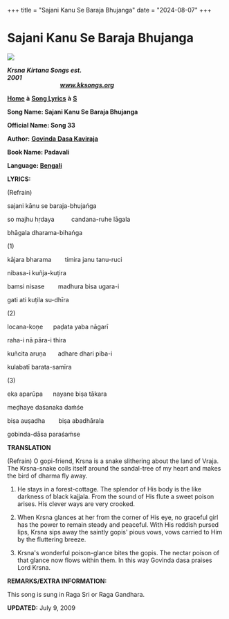 +++
title = "Sajani Kanu Se Baraja Bhujanga"
date = "2024-08-07"
+++

# Sajani Kanu Se Baraja Bhujanga
**[![](http://kksongs.org/image_files/image002.jpg)](http://kksongs.org/)**

**_Krsna_** **_Kirtana Songs est. 2001_**                                                                                                                                                      **_www.kksongs.org_**

**[Home](http://kksongs.org/)** **à** **[Song Lyrics](http://kksongs.org/lyrics.html)** **à** **[S](http://kksongs.org/songs/song_s.html)**

**Song Name: Sajani Kanu Se Baraja Bhujanga**

**Official Name: Song 33**

**Author:** [**Govinda** **Dasa Kaviraja**](http://kksongs.org/authors/list/govindadasa.html)

**Book Name: Padavali**

**Language: [Bengali](http://kksongs.org/language/list/bengali.html)**

**LYRICS:**

(Refrain)

sajani kānu se baraja-bhujańga

so majhu hṛdaya          candana-ruhe lāgala

bhāgala dharama-bihańga

(1)

kājara bharama        timira janu tanu-ruci

nibasa-i kuñja-kuṭira

bamsi nisase        madhura bisa ugara-i

gati ati kuṭila su-dhīra

(2)

locana-koṇe      paḍata yaba nāgarī

raha-i nā pāra-i thira

kuñcita aruṇa       adhare dhari piba-i

kulabatī barata-samīra

(3)

eka aparūpa      nayane biṣa tākara

meḍhaye daśanaka daḿśe

biṣa auṣadha        biṣa abadhārala

gobinda-dāsa paraśaḿse

**TRANSLATION**

(Refrain) O gopi\-friend, Krsna is a snake slithering about the land of Vraja. The Krsna\-snake coils itself around the sandal-tree of my heart and makes the bird of dharma fly away.

1) He stays in a forest-cottage. The splendor of His body is the like darkness of black kajjala. From the sound of His flute a sweet poison arises. His clever ways are very crooked.

2) When Krsna glances at her from the corner of His eye, no graceful girl has the power to remain steady and peaceful. With His reddish pursed lips, Krsna sips away the saintly gopis' pious vows, vows carried to Him by the fluttering breeze.

3) Krsna's wonderful poison-glance bites the gopis. The nectar poison of that glance now flows within them. In this way Govinda dasa praises Lord Krsna.

**REMARKS/EXTRA INFORMATION:**

This song is sung in Raga Sri or Raga Gandhara.

**UPDATED:** July 9, 2009